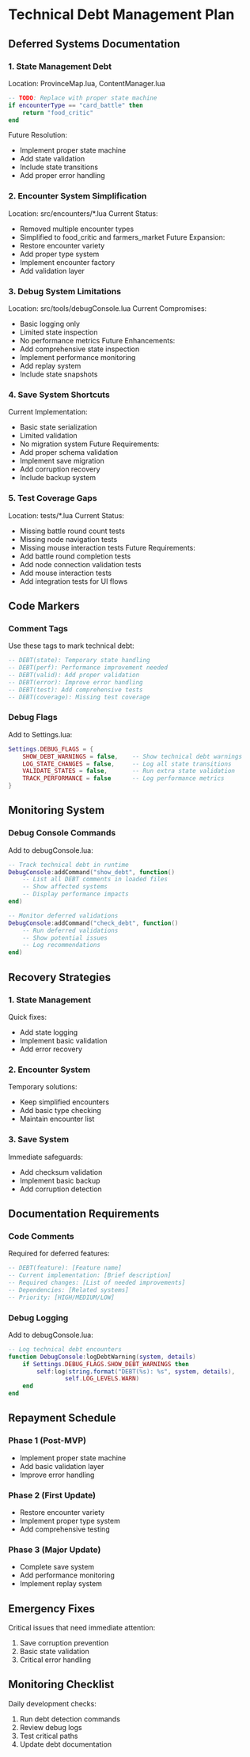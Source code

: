 # Technical Debt Management Plan

## Deferred Systems Documentation

### 1. State Management Debt
Location: ProvinceMap.lua, ContentManager.lua
```lua
-- TODO: Replace with proper state machine
if encounterType == "card_battle" then
    return "food_critic"
end
```
Future Resolution:
- Implement proper state machine
- Add state validation
- Include state transitions
- Add proper error handling

### 2. Encounter System Simplification
Location: src/encounters/*.lua
Current Status:
- Removed multiple encounter types
- Simplified to food_critic and farmers_market
Future Expansion:
- Restore encounter variety
- Add proper type system
- Implement encounter factory
- Add validation layer

### 3. Debug System Limitations
Location: src/tools/debugConsole.lua
Current Compromises:
- Basic logging only
- Limited state inspection
- No performance metrics
Future Enhancements:
- Add comprehensive state inspection
- Implement performance monitoring
- Add replay system
- Include state snapshots

### 4. Save System Shortcuts
Current Implementation:
- Basic state serialization
- Limited validation
- No migration system
Future Requirements:
- Add proper schema validation
- Implement save migration
- Add corruption recovery
- Include backup system

### 5. Test Coverage Gaps
Location: tests/*.lua
Current Status:
- Missing battle round count tests
- Missing node navigation tests
- Missing mouse interaction tests
Future Requirements:
- Add battle round completion tests
- Add node connection validation tests
- Add mouse interaction tests
- Add integration tests for UI flows

## Code Markers

### Comment Tags
Use these tags to mark technical debt:
```lua
-- DEBT(state): Temporary state handling
-- DEBT(perf): Performance improvement needed
-- DEBT(valid): Add proper validation
-- DEBT(error): Improve error handling
-- DEBT(test): Add comprehensive tests
-- DEBT(coverage): Missing test coverage
```

### Debug Flags
Add to Settings.lua:
```lua
Settings.DEBUG_FLAGS = {
    SHOW_DEBT_WARNINGS = false,    -- Show technical debt warnings
    LOG_STATE_CHANGES = false,     -- Log all state transitions
    VALIDATE_STATES = false,       -- Run extra state validation
    TRACK_PERFORMANCE = false      -- Log performance metrics
}
```

## Monitoring System

### Debug Console Commands
Add to debugConsole.lua:
```lua
-- Track technical debt in runtime
DebugConsole:addCommand("show_debt", function()
    -- List all DEBT comments in loaded files
    -- Show affected systems
    -- Display performance impacts
end)

-- Monitor deferred validations
DebugConsole:addCommand("check_debt", function()
    -- Run deferred validations
    -- Show potential issues
    -- Log recommendations
end)
```

## Recovery Strategies

### 1. State Management
Quick fixes:
- Add state logging
- Implement basic validation
- Add error recovery

### 2. Encounter System
Temporary solutions:
- Keep simplified encounters
- Add basic type checking
- Maintain encounter list

### 3. Save System
Immediate safeguards:
- Add checksum validation
- Implement basic backup
- Add corruption detection

## Documentation Requirements

### Code Comments
Required for deferred features:
```lua
-- DEBT(feature): [Feature name]
-- Current implementation: [Brief description]
-- Required changes: [List of needed improvements]
-- Dependencies: [Related systems]
-- Priority: [HIGH/MEDIUM/LOW]
```

### Debug Logging
Add to debugConsole.lua:
```lua
-- Log technical debt encounters
function DebugConsole:logDebtWarning(system, details)
    if Settings.DEBUG_FLAGS.SHOW_DEBT_WARNINGS then
        self:log(string.format("DEBT(%s): %s", system, details),
                self.LOG_LEVELS.WARN)
    end
end
```

## Repayment Schedule

### Phase 1 (Post-MVP)
- Implement proper state machine
- Add basic validation layer
- Improve error handling

### Phase 2 (First Update)
- Restore encounter variety
- Implement proper type system
- Add comprehensive testing

### Phase 3 (Major Update)
- Complete save system
- Add performance monitoring
- Implement replay system

## Emergency Fixes
Critical issues that need immediate attention:
1. Save corruption prevention
2. Basic state validation
3. Critical error handling

## Monitoring Checklist
Daily development checks:
1. Run debt detection commands
2. Review debug logs
3. Test critical paths
4. Update debt documentation

